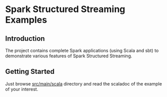 # Spark Structured Streaming Examples

## Introduction

The project contains complete Spark applications (using Scala and sbt) to demonstrate various features of Spark Structured Streaming.

## Getting Started

Just browse [src/main/scala](src/main/scala/pl/japila/spark) directory and read the scaladoc of the example of your interest.
